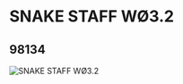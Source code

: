 # SNAKE STAFF WØ3.2
## 98134
![SNAKE STAFF WØ3.2](https://lc-www-live-s.legocdn.com/media/bricks/5/2/6132956.jpg)